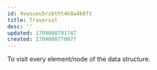 ```yaml
---
id: 4vwsueu5rzbtht4k8a4k8ft
title: Traversal
desc: ''
updated: 1709008791747
created: 1709008770977
---
```



To visit every element/node of the data structure.
